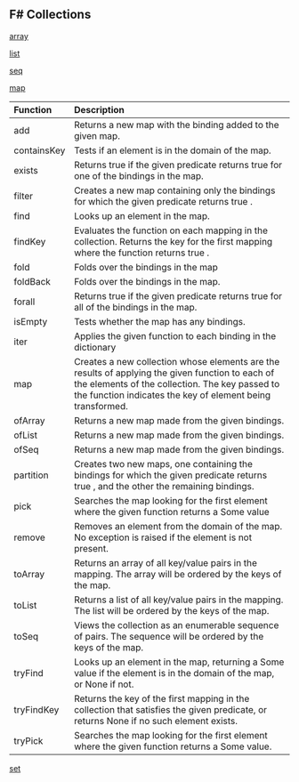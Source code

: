 F# Collections
--------------

[array](https://github.com/sudipto80/fscollections/blob/master/array.md)

[list](https://github.com/sudipto80/fscollections/blob/master/list.md)

[seq](https://github.com/sudipto80/fscollections/blob/master/seq.md)

[map](https://github.com/sudipto80/fscollections/blob/master/map.md)


|Function|Description|
|:--------|:-----------|
|add|Returns a new map with the binding added to the given map.|
|containsKey|Tests if an element is in the domain of the map.|
|exists|Returns  true  if the given predicate returns true for one of the bindings in the map.|
|filter|Creates a new map containing only the bindings for which the given predicate returns  true .|
|find|Looks up an element in the map.|
|findKey|Evaluates the function on each mapping in the collection. Returns the key for the first mapping where the function returns  true .|
|fold|Folds over the bindings in the map|
|foldBack|Folds over the bindings in the map.|
|forall|Returns true if the given predicate returns true for all of the bindings in the map.|
|isEmpty|Tests whether the map has any bindings.|
|iter|Applies the given function to each binding in the dictionary|
|map|Creates a new collection whose elements are the results of applying the given function to each of the elements of the collection. The key passed to the function indicates the key of element being transformed.|
|ofArray|Returns a new map made from the given bindings.|
|ofList|Returns a new map made from the given bindings.|
|ofSeq|Returns a new map made from the given bindings.|
|partition|Creates two new maps, one containing the bindings for which the given predicate returns  true , and the other the remaining bindings.|
|pick|Searches the map looking for the first element where the given function returns a  Some  value|
|remove|Removes an element from the domain of the map. No exception is raised if the element is not present.|
|toArray|Returns an array of all key/value pairs in the mapping. The array will be ordered by the keys of the map.|
|toList|Returns a list of all key/value pairs in the mapping. The list will be ordered by the keys of the map.|
|toSeq|Views the collection as an enumerable sequence of pairs. The sequence will be ordered by the keys of the map.|
|tryFind|Looks up an element in the map, returning a  Some  value if the element is in the domain of the map, or  None  if not.|
|tryFindKey|Returns the key of the first mapping in the collection that satisfies the given predicate, or returns  None  if no such element exists.|
|tryPick|Searches the map looking for the first element where the given function returns a  Some  value.|

[set](https://github.com/sudipto80/fscollections/blob/master/set.md)
